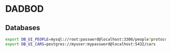 # DADBOD

## Databases

```bash
export DB_UI_PEOPLE=mysql://root:password@localhost:3306/people?protocol=tcp
export DB_UI_CARS=postgres://myuser:mypassword@localhost:5432/cars
```

